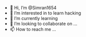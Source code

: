 - 👋 Hi, I’m @Simran1654
- 👀 I’m interested in to learn hacking
- 🌱 I’m currently learning 
- 💞️ I’m looking to collaborate on ...
- 📫 How to reach me ...

<!---
Simran1654/Simran1654 is a ✨ special ✨ repository because its `README.md` (this file) appears on your GitHub profile.
You can click the Preview link to take a look at your changes.
--->
